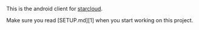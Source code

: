 This is the android client for [starcloud][0].

Make sure you read [SETUP.md][1] when you start working on this project.

[0]: https://github.com/star-app/starcloud.git